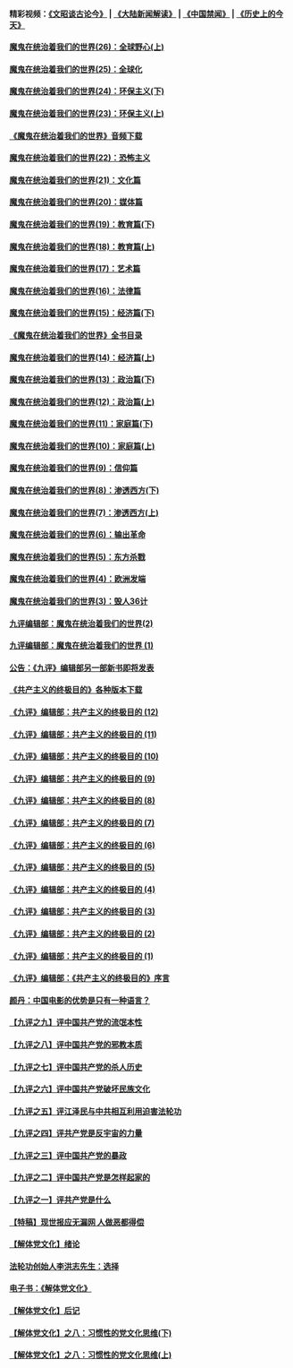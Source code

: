 #### 精彩视频：[《文昭谈古论今》](https://github.com/gfw-breaker/wenzhao/blob/master/README.md?t=12211831) | [《大陆新闻解读》](https://github.com/gfw-breaker/ntdtv-comedy/blob/master/README.md?t=12211831) | [《中国禁闻》](https://github.com/gfw-breaker/ntdtv-news/blob/master/README.md?t=12211831) | [《历史上的今天》](https://github.com/gfw-breaker/today-in-history/blob/master/README.md?t=12211831) 

#### [魔鬼在统治着我们的世界(26)：全球野心(上)](../pages/nsc422/n10900318.md?t=12211831) 

#### [魔鬼在统治着我们的世界(25)：全球化](../pages/nsc422/n10788205.md?t=12211831) 

#### [魔鬼在统治着我们的世界(24)：环保主义(下)](../pages/nsc422/n10695307.md?t=12211831) 

#### [魔鬼在统治着我们的世界(23)：环保主义(上)](../pages/nsc422/n10688613.md?t=12211831) 

#### [《魔鬼在统治着我们的世界》音频下载](../pages/nsc422/n10635553.md?t=12211831) 

#### [魔鬼在统治着我们的世界(22)：恐怖主义](../pages/nsc422/n10614727.md?t=12211831) 

#### [魔鬼在统治着我们的世界(21)：文化篇](../pages/nsc422/n10597706.md?t=12211831) 

#### [魔鬼在统治着我们的世界(20)：媒体篇](../pages/nsc422/n10586579.md?t=12211831) 

#### [魔鬼在统治着我们的世界(19)：教育篇(下)](../pages/nsc422/n10564808.md?t=12211831) 

#### [魔鬼在统治着我们的世界(18)：教育篇(上)](../pages/nsc422/n10526970.md?t=12211831) 

#### [魔鬼在统治着我们的世界(17)：艺术篇](../pages/nsc422/n10499093.md?t=12211831) 

#### [魔鬼在统治着我们的世界(16)：法律篇](../pages/nsc422/n10485969.md?t=12211831) 

#### [魔鬼在统治着我们的世界(15)：经济篇(下)](../pages/nsc422/n10469975.md?t=12211831) 

#### [《魔鬼在统治着我们的世界》全书目录](../pages/nsc422/n10464261.md?t=12211831) 

#### [魔鬼在统治着我们的世界(14)：经济篇(上)](../pages/nsc422/n10457370.md?t=12211831) 

#### [魔鬼在统治着我们的世界(13)：政治篇(下)](../pages/nsc422/n10448270.md?t=12211831) 

#### [魔鬼在统治着我们的世界(12)：政治篇(上)](../pages/nsc422/n10444576.md?t=12211831) 

#### [魔鬼在统治着我们的世界(11)：家庭篇(下)](../pages/nsc422/n10440961.md?t=12211831) 

#### [魔鬼在统治着我们的世界(10)：家庭篇(上)](../pages/nsc422/n10435448.md?t=12211831) 

#### [魔鬼在统治着我们的世界(9)：信仰篇](../pages/nsc422/n10432159.md?t=12211831) 

#### [魔鬼在统治着我们的世界(8)：渗透西方(下)](../pages/nsc422/n10429603.md?t=12211831) 

#### [魔鬼在统治着我们的世界(7)：渗透西方(上)](../pages/nsc422/n10426013.md?t=12211831) 

#### [魔鬼在统治着我们的世界(6)：输出革命](../pages/nsc422/n10421536.md?t=12211831) 

#### [魔鬼在统治着我们的世界(5)：东方杀戮](../pages/nsc422/n10417707.md?t=12211831) 

#### [魔鬼在统治着我们的世界(4)：欧洲发端](../pages/nsc422/n10414890.md?t=12211831) 

#### [魔鬼在统治着我们的世界(3)：毁人36计](../pages/nsc422/n10411583.md?t=12211831) 

#### [九评编辑部：魔鬼在统治着我们的世界(2)](../pages/nsc422/n10410036.md?t=12211831) 

#### [九评编辑部：魔鬼在统治着我们的世界 (1)](../pages/nsc422/n10406825.md?t=12211831) 

#### [公告：《九评》编辑部另一部新书即将发表](../pages/nsc422/n10405104.md?t=12211831) 

#### [《共产主义的终极目的》各种版本下载](../pages/nsc422/n10022138.md?t=12211831) 

#### [《九评》编辑部：共产主义的终极目的 (12)](../pages/nsc422/n9933272.md?t=12211831) 

#### [《九评》编辑部：共产主义的终极目的 (11)](../pages/nsc422/n9924973.md?t=12211831) 

#### [《九评》编辑部：共产主义的终极目的 (10)](../pages/nsc422/n9920883.md?t=12211831) 

#### [《九评》编辑部：共产主义的终极目的 (9)](../pages/nsc422/n9916363.md?t=12211831) 

#### [《九评》编辑部：共产主义的终极目的 (8)](../pages/nsc422/n9912488.md?t=12211831) 

#### [《九评》编辑部：共产主义的终极目的 (7)](../pages/nsc422/n9901176.md?t=12211831) 

#### [《九评》编辑部：共产主义的终极目的 (6)](../pages/nsc422/n9899359.md?t=12211831) 

#### [《九评》编辑部：共产主义的终极目的 (5)](../pages/nsc422/n9893174.md?t=12211831) 

#### [《九评》编辑部：共产主义的终极目的 (4)](../pages/nsc422/n9891246.md?t=12211831) 

#### [《九评》编辑部：共产主义的终极目的 (3)](../pages/nsc422/n9879879.md?t=12211831) 

#### [《九评》编辑部：共产主义的终极目的 (2)](../pages/nsc422/n9876205.md?t=12211831) 

#### [《九评》编辑部：共产主义的终极目的 (1)](../pages/nsc422/n9865857.md?t=12211831) 

#### [《九评》编辑部：《共产主义的终极目的》序言](../pages/nsc422/n9862666.md?t=12211831) 

#### [颜丹：中国电影的优势是只有一种语言？](../pages/nsc422/n9583062.md?t=12211831) 

#### [【九评之九】评中国共产党的流氓本性](../pages/nsc422/n737542.md?t=12211831) 

#### [【九评之八】评中国共产党的邪教本质](../pages/nsc422/n735942.md?t=12211831) 

#### [【九评之七】评中国共产党的杀人历史](../pages/nsc422/n733806.md?t=12211831) 

#### [【九评之六】评中国共产党破坏民族文化](../pages/nsc422/n731667.md?t=12211831) 

#### [【九评之五】评江泽民与中共相互利用迫害法轮功](../pages/nsc422/n730058.md?t=12211831) 

#### [【九评之四】评共产党是反宇宙的力量](../pages/nsc422/n727814.md?t=12211831) 

#### [【九评之三】评中国共产党的暴政](../pages/nsc422/n725597.md?t=12211831) 

#### [【九评之二】评中国共产党是怎样起家的](../pages/nsc422/n723946.md?t=12211831) 

#### [【九评之一】评共产党是什么](../pages/nsc422/n722529.md?t=12211831) 

#### [【特稿】现世报应无漏网 人做恶都得偿](../pages/nsc422/n4215167.md?t=12211831) 

#### [【解体党文化】绪论](../pages/nsc422/n1449356.md?t=12211831) 

#### [法轮功创始人李洪志先生：选择](../pages/nsc422/n3580738.md?t=12211831) 

#### [电子书：《解体党文化》](../pages/nsc422/n1573484.md?t=12211831) 

#### [【解体党文化】后记](../pages/nsc422/n1531999.md?t=12211831) 

#### [【解体党文化】之八：习惯性的党文化思维(下)](../pages/nsc422/n1526477.md?t=12211831) 

#### [【解体党文化】之八：习惯性的党文化思维(上)](../pages/nsc422/n1520631.md?t=12211831) 


